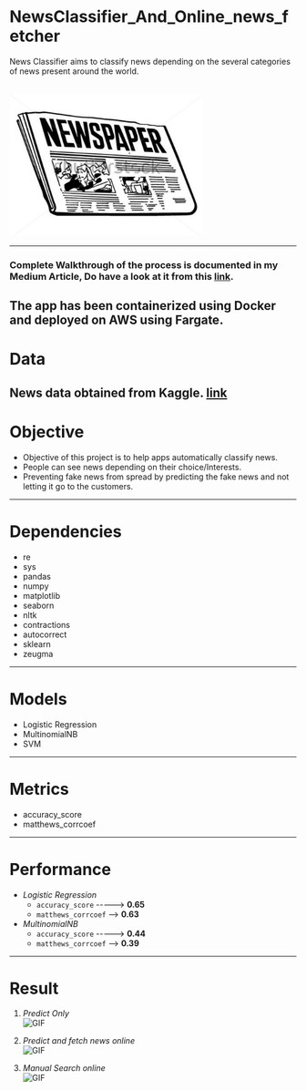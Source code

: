 # **NewsClassifier_And_Online_news_fetcher**


News Classifier aims to classify news depending on the several categories of news present around the world.

</br>
<img alt="GIF" src="GIF/newspaper-clipart-black-and-white-8.jpg" width="340" height="250" />
</br>

---

### **Complete Walkthrough** of the process is documented in my **Medium Article**, Do have a look at it from this [link](https://abhigyan-singh282.medium.com/building-containerizing-and-deploying-a-news-classifier-app-e5eb09dfbb3e).

The app has been containerized using Docker and deployed on AWS using Fargate.
---
# **Data**
News data obtained from Kaggle. [link](https://www.kaggle.com/rmisra/news-category-dataset)
</br>
---

# **Objective**
- Objective of this project is to help apps automatically classify news.
- People can see news depending on their choice/Interests.
- Preventing fake news from spread by predicting the fake news and not letting it go to the customers.
---

# **Dependencies**
- re
- sys
- pandas
- numpy
- matplotlib
- seaborn
- nltk
- contractions
- autocorrect
- sklearn
- zeugma
---
# **Models**
- Logistic Regression
- MultinomialNB
- SVM
---
# **Metrics**
- accuracy_score
- matthews_corrcoef
---
# **Performance**
- *Logistic Regression* 
  - `accuracy_score` -----> **0.65**
  - `matthews_corrcoef` --> **0.63**
- *MultinomialNB*
  - `accuracy_score` -----> **0.44**
  - `matthews_corrcoef` --> **0.39**

---
# **Result**
1. *Predict Only*</br>
    <img alt="GIF" src="GIF/Onlypredict.gif"/>


2. *Predict and fetch news online*</br>
    <img alt="GIF" src="GIF/predictandfetch.gif" />


3. *Manual Search online*</br>
    <img alt="GIF" src="GIF/manual.gif" />

